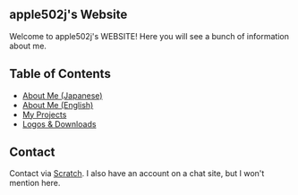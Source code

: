 ## apple502j's Website
Welcome to apple502j's WEBSITE! Here you will see a bunch of information about me.

## Table of Contents
* [About Me (Japanese)](./about-me.html)
* [About Me (English)](./about-me_eng.html)
* [My Projects](./projects/index.html)
* [Logos & Downloads](./files/index.html)

## Contact
Contact via [Scratch](https://scratch.mit.edu/users/apple502j/). I also have an account on a chat site, but I won't mention here.
